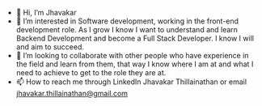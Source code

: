 - 👋 Hi, I’m Jhavakar
- 👀 I’m interested in Software development, working in the front-end development role. As I grow I know I want to understand and learn Backend Development and become a Full Stack Developer. I know I will and aim to succeed. 
- 💞️ I’m looking to collaborate with other people who have experience in the field and learn from them, that way I know where I am at and what I need to achieve to get to the role they are at. 
- 📫 How to reach me through LinkedIn Jhavakar Thillainathan or email jhavakar.thillainathan@gmail.com

<!---
Jhavakar/Jhavakar is a ✨ special ✨ repository because its `README.md` (this file) appears on your GitHub profile.
You can click the Preview link to take a look at your changes.
--->
